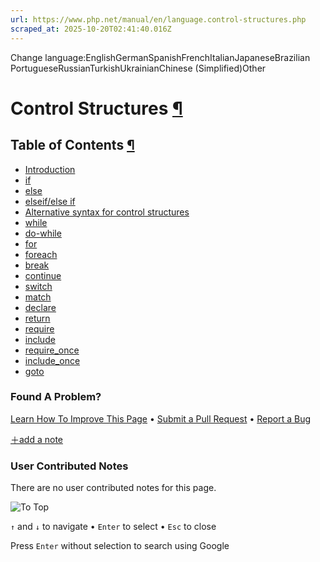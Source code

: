 ```yaml
---
url: https://www.php.net/manual/en/language.control-structures.php
scraped_at: 2025-10-20T02:41:40.016Z
---
```


Change language:EnglishGermanSpanishFrenchItalianJapaneseBrazilian PortugueseRussianTurkishUkrainianChinese (Simplified)Other

# Control Structures [¶](https://www.php.net/manual/en/language.control-structures.php\#language.control-structures)

## Table of Contents [¶](https://www.php.net/manual/en/language.control-structures.php\#language.control-structures)

- [Introduction](https://www.php.net/manual/en/control-structures.intro.php)
- [if](https://www.php.net/manual/en/control-structures.if.php)
- [else](https://www.php.net/manual/en/control-structures.else.php)
- [elseif/else if](https://www.php.net/manual/en/control-structures.elseif.php)
- [Alternative syntax for control structures](https://www.php.net/manual/en/control-structures.alternative-syntax.php)
- [while](https://www.php.net/manual/en/control-structures.while.php)
- [do-while](https://www.php.net/manual/en/control-structures.do.while.php)
- [for](https://www.php.net/manual/en/control-structures.for.php)
- [foreach](https://www.php.net/manual/en/control-structures.foreach.php)
- [break](https://www.php.net/manual/en/control-structures.break.php)
- [continue](https://www.php.net/manual/en/control-structures.continue.php)
- [switch](https://www.php.net/manual/en/control-structures.switch.php)
- [match](https://www.php.net/manual/en/control-structures.match.php)
- [declare](https://www.php.net/manual/en/control-structures.declare.php)
- [return](https://www.php.net/manual/en/function.return.php)
- [require](https://www.php.net/manual/en/function.require.php)
- [include](https://www.php.net/manual/en/function.include.php)
- [require\_once](https://www.php.net/manual/en/function.require-once.php)
- [include\_once](https://www.php.net/manual/en/function.include-once.php)
- [goto](https://www.php.net/manual/en/control-structures.goto.php)

### Found A Problem?

[Learn How To Improve This Page](https://github.com/php/doc-base/blob/master/README.md "This will take you to our contribution guidelines on GitHub")
•
[Submit a Pull Request](https://github.com/php/doc-en/blob/master/language/control-structures.xml)
•
[Report a Bug](https://github.com/php/doc-en/issues/new?body=From%20manual%20page:%20https:%2F%2Fphp.net%2Flanguage.control-structures%0A%0A---)

[＋add a note](https://www.php.net/manual/add-note.php?sect=language.control-structures&repo=en&redirect=https://www.php.net/manual/en/language.control-structures.php)

### User Contributed Notes

There are no user contributed notes for this page.

![To Top](https://www.php.net/images/to-top@2x.png)

`↑` and `↓` to navigate •
`Enter` to select •
`Esc` to close


Press `Enter` without
selection to search using Google